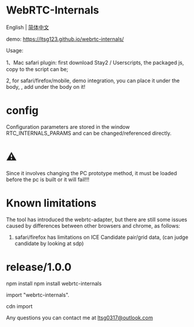 # WebRTC-Internals

English | [简体中文](./README-zh_CN.md)

demo: https://ltsg123.github.io/webrtc-internals/

Usage:

1、Mac safari plugin: first download Stay2 / Userscripts, the packaged js, copy to the script can be;

2, for safari/firefox/mobile, demo integration, you can place it under the body, <script src="webrtc-internals.js"></script>, add under the body on it!

# config

Configuration parameters are stored in the window RTC_INTERNALS_PARAMS and can be changed/referenced directly.

# ⚠️

Since it involves changing the PC prototype method, it must be loaded before the pc is built or it will fail!!!

# Known limitations

The tool has introduced the webrtc-adapter, but there are still some issues caused by differences between other browsers and chrome, as follows:

1. safari/firefox has limitations on ICE Candidate pair/grid data, (can judge candidate by looking at sdp)

# release/1.0.0

npm install
npm install webrtc-internals

import "webrtc-internals".

cdn import

<script src="https://ltsg123.github.io/webrtc-internals/dist/index.js"></script>

Any questions you can contact me at ltsg0317@outlook.com
